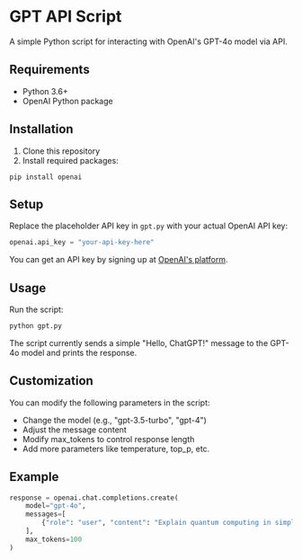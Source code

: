 # GPT API Script

A simple Python script for interacting with OpenAI's GPT-4o model via API.

## Requirements

- Python 3.6+ 
- OpenAI Python package

## Installation

1. Clone this repository
2. Install required packages:
```
pip install openai
```

## Setup

Replace the placeholder API key in `gpt.py` with your actual OpenAI API key:

```python
openai.api_key = "your-api-key-here"
```

You can get an API key by signing up at [OpenAI's platform](https://platform.openai.com/).

## Usage

Run the script:

```bash
python gpt.py
```

The script currently sends a simple "Hello, ChatGPT!" message to the GPT-4o model and prints the response.

## Customization

You can modify the following parameters in the script:
- Change the model (e.g., "gpt-3.5-turbo", "gpt-4")
- Adjust the message content
- Modify max_tokens to control response length
- Add more parameters like temperature, top_p, etc.

## Example

```python
response = openai.chat.completions.create(
    model="gpt-4o",
    messages=[
        {"role": "user", "content": "Explain quantum computing in simple terms"}
    ],
    max_tokens=100
)
```
